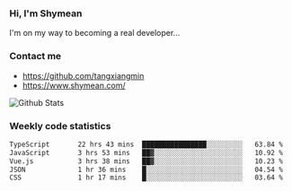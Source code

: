 ### Hi, I'm Shymean

I'm on my way to becoming a real developer...

### Contact me

- <https://github.com/tangxiangmin>
- <https://www.shymean.com/>

![Github Stats](https://github-readme-stats.vercel.app/api?username=tangxiangmin&show_icons=true&theme=dark)


###  Weekly code statistics

<!--START_SECTION:waka-->

```txt
TypeScript       22 hrs 43 mins  ████████████████░░░░░░░░░   63.84 %
JavaScript       3 hrs 53 mins   ██▓░░░░░░░░░░░░░░░░░░░░░░   10.92 %
Vue.js           3 hrs 38 mins   ██▓░░░░░░░░░░░░░░░░░░░░░░   10.23 %
JSON             1 hr 36 mins    █░░░░░░░░░░░░░░░░░░░░░░░░   04.54 %
CSS              1 hr 17 mins    █░░░░░░░░░░░░░░░░░░░░░░░░   03.64 %
```

<!--END_SECTION:waka-->
